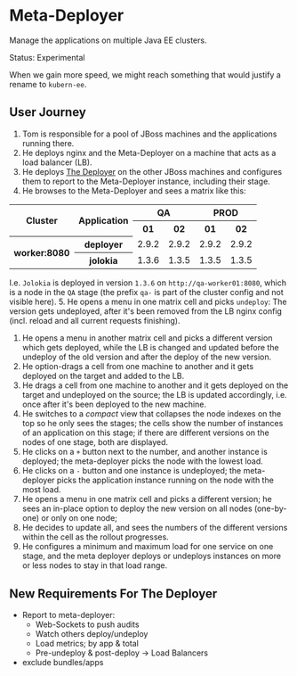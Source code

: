 # Meta-Deployer

Manage the applications on multiple Java EE clusters.

Status: Experimental

When we gain more speed, we might reach something that would justify a rename to `kubern-ee`.

## User Journey

1. Tom is responsible for a pool of JBoss machines and the applications running there.
1. He deploys nginx and the Meta-Deployer on a machine that acts as a load balancer (LB).
1. He deploys [The Deployer](https://github.com/t1/deployer) on the other JBoss machines and configures them
   to report to the Meta-Deployer instance, including their stage.
1. He browses to the Meta-Deployer and sees a matrix like this:
<table>
 <tbody>
  <tr>
   <th rowspan="2">Cluster</th>
   <th rowspan="2">Application</th>
   <th colspan="2">QA</th>
   <th colspan="2">PROD</th>
  </tr>
  <tr>
   <th>01</th>
   <th>02</th>
   <th>01</th>
   <th>02</th>
  </tr>
  <tr>
   <th rowspan="2">worker:8080</th>
   <th>deployer</th>
   <td>2.9.2</td>
   <td>2.9.2</td>
   <td>2.9.2</td>
   <td>2.9.2</td>
  </tr>
  <tr>
   <th>jolokia</th>
   <td>1.3.6</td>
   <td>1.3.5</td>
   <td>1.3.5</td>
   <td>1.3.5</td>
  </tr>
 </tbody>
</table>

   I.e. `Jolokia` is deployed in version `1.3.6` on `http://qa-worker01:8080`, which is a node in the `QA` stage
   (the prefix `qa-` is part of the cluster config and not visible here).
5. He opens a menu in one matrix cell and picks `undeploy`: The version gets undeployed,
   after it's been removed from the LB nginx config (incl. reload and all current requests finishing).
1. He opens a menu in another matrix cell and picks a different version which gets deployed,
   while the LB is changed and updated before the undeploy of the old version and after the deploy of the new version.
1. He option-drags a cell from one machine to another and it gets deployed on the target and added to the LB.
1. He drags a cell from one machine to another and it gets deployed on the target and undeployed on the source;
   the LB is updated accordingly, i.e. once after it's been deployed to the new machine.
1. He switches to a _compact_ view that collapses the node indexes on the top so he only sees the stages;
   the cells show the number of instances of an application on this stage;
   if there are different versions on the nodes of one stage, both are displayed.
1. He clicks on a `+` button next to the number, and another instance is deployed;
   the meta-deployer picks the node with the lowest load.
1. He clicks on a `-` button and one instance is undeployed;
   the meta-deployer picks the application instance running on the node with the most load.
1. He opens a menu in one matrix cell and picks a different version;
   he sees an in-place option to deploy the new version on all nodes (one-by-one) or only on one node;
1. He decides to update all, and sees the numbers of the different versions within the cell as the rollout progresses.
1. He configures a minimum and maximum load for one service on one stage,
   and the meta deployer deploys or undeploys instances on more or less nodes to stay in that load range.


## New Requirements For The Deployer

* Report to meta-deployer:
  * Web-Sockets to push audits
  * Watch others deploy/undeploy
  * Load metrics; by app & total
  * Pre-undeploy & post-deploy -> Load Balancers
* exclude bundles/apps
